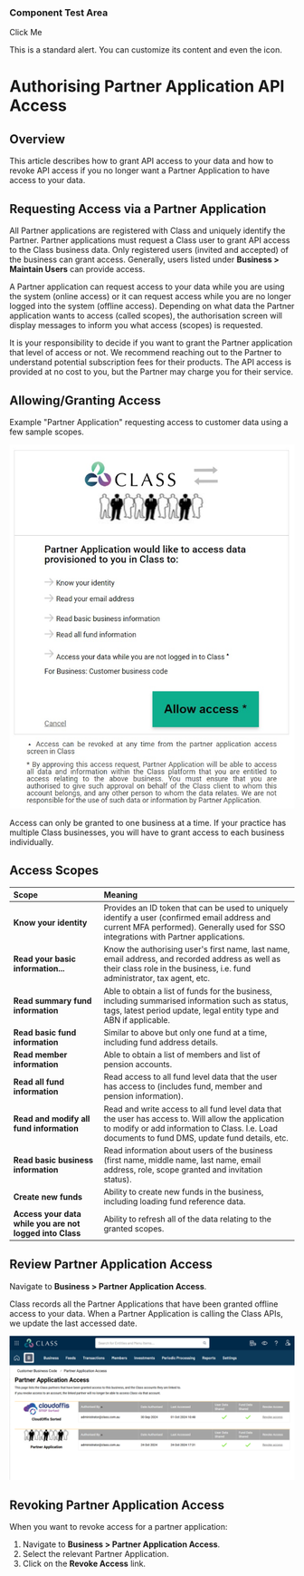 
### Component Test Area
  <sl-button variant="primary">Click Me</sl-button>

  <sl-alert open>
    <sl-icon slot="icon" name="fas-circle-info"></sl-icon>
    This is a standard alert. You can customize its content and even the icon.
  </sl-alert>

# Authorising Partner Application API Access

## Overview
This article describes how to grant API access to your data and how to revoke API access if you no longer want a Partner Application to have access to your data.

## Requesting Access via a Partner Application
All Partner applications are registered with Class and uniquely identify the Partner. Partner applications must request a Class user to grant API access to the Class business data. Only registered users (invited and accepted) of the business can grant access. Generally, users listed under **Business > Maintain Users** can provide access.

A Partner application can request access to your data while you are using the system (online access) or it can request access while you are no longer logged into the system (offline access). Depending on what data the Partner application wants to access (called scopes), the authorisation screen will display messages to inform you what access (scopes) is requested.

It is your responsibility to decide if you want to grant the Partner application that level of access or not. We recommend reaching out to the Partner to understand potential subscription fees for their products. The API access is provided at no cost to you, but the Partner may charge you for their service.

## Allowing/Granting Access
Example "Partner Application" requesting access to customer data using a few sample scopes.

![Example of a partner application requesting access to data.](../images/partner-access.jpg)

<sl-alert open variant="primary">
  <sl-icon slot="icon" name="info-circle"></sl-icon>
  Access can only be granted to one business at a time. If your practice has multiple Class businesses, you will have to grant access to each business individually.
</sl-alert>


## Access Scopes
| Scope | Meaning |
| :--- | :--- |
| **Know your identity** | Provides an ID token that can be used to uniquely identify a user (confirmed email address and current MFA performed). Generally used for SSO integrations with Partner applications. |
| **Read your basic information...** | Know the authorising user's first name, last name, email address, and recorded address as well as their class role in the business, i.e. fund administrator, tax agent, etc. |
| **Read summary fund information** | Able to obtain a list of funds for the business, including summarised information such as status, tags, latest period update, legal entity type and ABN if applicable. |
| **Read basic fund information** | Similar to above but only one fund at a time, including fund address details. |
| **Read member information** | Able to obtain a list of members and list of pension accounts. |
| **Read all fund information** | Read access to all fund level data that the user has access to (includes fund, member and pension information). |
| **Read and modify all fund information** | Read and write access to all fund level data that the user has access to. Will allow the application to modify or add information to Class. I.e. Load documents to fund DMS, update fund details, etc. |
| **Read basic business information** | Read information about users of the business (first name, middle name, last name, email address, role, scope granted and invitation status). |
| **Create new funds** | Ability to create new funds in the business, including loading fund reference data. |
| **Access your data while you are not logged into Class** | Ability to refresh all of the data relating to the granted scopes. |

## Review Partner Application Access
Navigate to **Business > Partner Application Access**.

Class records all the Partner Applications that have been granted offline access to your data. When a Partner Application is calling the Class APIs, we update the last accessed date.

![A screenshot showing the Partner Application Access screen in Class.](../images/partner-application-access.png)

## Revoking Partner Application Access
When you want to revoke access for a partner application:
1. Navigate to **Business > Partner Application Access**.
2. Select the relevant Partner Application.
3. Click on the **Revoke Access** link.

